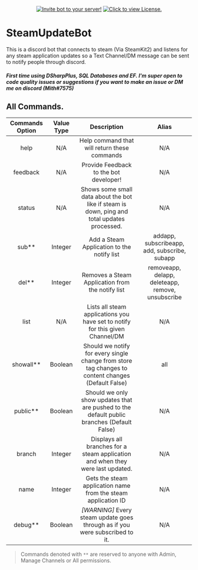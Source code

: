 <p align="center">
    <a href="https://discord.com/oauth2/authorize?client_id=634251158617063424&permissions=2048&scope=bot">
        <img src="https://img.shields.io/badge/-Invite%20Bot!-blue?style=for-the-badge&logo=appveyor?link=http://left&link=https://tinyurl.com/SteamUpdateBot"
            alt="Invite bot to your server!"></a>
    <a href="https://github.com/MrMith/SteamUpdateBot/blob/main/LICENSE">
        <img src="https://img.shields.io/badge/license-MIT-%23373737"
            alt="Click to view License."></a>
</p>

# SteamUpdateBot

This is a discord bot that connects to steam (Via SteamKit2) and listens for any steam application updates so a Text Channel/DM message can be sent to notify people through discord.

##### First time using DSharpPlus, SQL Databases and EF. I'm super open to code quality issues or suggestions if you want to make an issue or DM me on discord (Mith#7575)

## All Commands.
| Commands Option        | Value Type      | Description       | Alias |
|   :---:                |     :---:       |    :---:    |    :---:    |
| help                   | N/A             | Help command that will return these commands | N/A |
| feedback                   | N/A             | Provide Feedback to the bot developer! | N/A |
| status                 | N/A             | Shows some small data about the bot like if steam is down, ping and total updates processed.      | N/A|
| sub**                    | Integer         | Add a Steam Application to the notify list | addapp, subscribeapp, add, subscribe, subapp              |
| del**                    | Integer         | Removes a Steam Application from the notify list | removeapp, delapp, deleteapp, remove, unsubscribe              |
| list                   | N/A             | Lists all steam applications you have set to notify for this given Channel/DM | N/A |
| showall**                | Boolean         | Should we notify for every single change from store tag changes to content changes (Default False) | all |
| public**                 | Boolean         | Should we only show updates that are pushed to the default public branches (Default False) | N/A |
| branch                 | Integer         | Displays all branches for a steam application and when they were last updated.       | N/A |
| name                   | Integer         | Gets the steam application name from the steam application ID      | N/A |
| debug**                  | Boolean         | *[WARNING]* Every steam update goes through as if you were subscribed to it.      | N/A |
 > Commands denoted with `**` are reserved to anyone with Admin, Manage Channels or All permissions.
